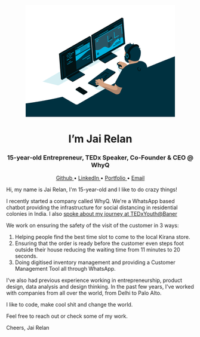 <p align="center">
  <img src="https://github.com/JaiRelan/jairelan/blob/main/coding_guy_gif.gif" height="300" />
</p>

<h1 align="center">I’m Jai Relan</h1>
<h3 align="center">15-year-old Entrepreneur, TEDx Speaker, Co-Founder & CEO @ WhyQ</h3>
<p align="center">
  <a href="https://github.com/JaiRelan">Github </a>•
  <a href="https://www.linkedin.com/in/jairelan/">LinkedIn </a>•
  <a href="https://jairelan.github.io/">Portfolio </a>•
  <a href="mailto:jairelan.2005@gmail.com">Email</a>
</p>

Hi, my name is Jai Relan, I'm 15-year-old and I like to do crazy things! 

I recently started a company called WhyQ. We're a WhatsApp based chatbot providing the infrastructure for social distancing in residential colonies in India. I also [spoke about my journey at TEDxYouth@Baner](https://www.youtube.com/watch?v=zIsS1FnBuUo)

We work on ensuring the safety of the visit of the customer in 3 ways:
1. Helping people find the best time slot to come to the local Kirana store.
2. Ensuring that the order is ready before the customer even steps foot outside their house reducing the waiting time from 11 minutes to 20 seconds. 
3. Doing digitised inventory management and providing a Customer Management Tool all through WhatsApp. 

I've also had previous experience working in entrepreneurship, product design, data analysis and design thinking. In the past few years, I've worked with companies from all over the world, from Delhi to Palo Alto. 

I like to code, make cool shit and change the world. 

Feel free to reach out or check some of my work. 

Cheers,
Jai Relan
